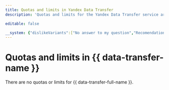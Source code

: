 ```yaml
---
title: Quotas and limits in Yandex Data Transfer
description: 'Quotas and limits for the Yandex Data Transfer service are not defined.'

editable: false

__system: {"dislikeVariants":["No answer to my question","Recomendations didn't help","The content doesn't match title","Other"]}
---
```



# Quotas and limits in {{ data-transfer-name }}

There are no quotas or limits for {{ data-transfer-full-name }}.

